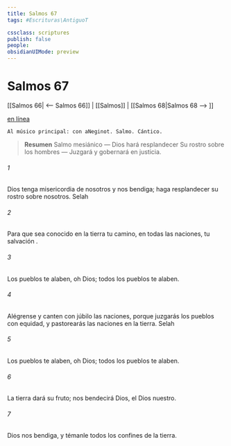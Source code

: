 ```yaml
---
title: Salmos 67
tags: #Escrituras\AntiguoT

cssclass: scriptures
publish: false
people:
obsidianUIMode: preview
---
```


# Salmos 67
[[Salmos 66| <-- Salmos 66]] | [[Salmos]] | [[Salmos 68|Salmos 68 --> ]]

[en línea](https://churchofjesuschrist.org/study/scriptures/ot/ps/67?lang=spa)

```
Al músico principal: con aNeginot. Salmo. Cántico.
```

> __Resumen__
Salmo mesiánico — Dios hará resplandecer Su rostro sobre los hombres — Juzgará y gobernará en justicia.

###### 1 
Dios tenga 
misericordia
 de nosotros y nos bendiga;
haga resplandecer su rostro sobre nosotros. 
Selah

###### 2 
Para que sea conocido en la tierra tu camino,
en todas las naciones, tu 
salvación
.

###### 3 
Los pueblos te alaben, oh Dios;
todos los pueblos te alaben.

###### 4 
Alégrense y canten con júbilo las naciones,
porque juzgarás los pueblos con equidad,
y pastorearás las naciones en la tierra. 
Selah

###### 5 
Los pueblos te alaben, oh Dios;
todos los pueblos te alaben.

###### 6 
La
 tierra dará su fruto;
nos bendecirá Dios, el Dios nuestro.

###### 7 
Dios nos bendiga,
y témanle todos los confines de la tierra.

